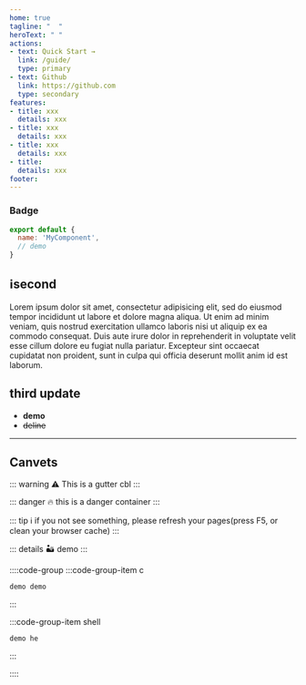 ```yaml
---
home: true
tagline: "  "
heroText: " "
actions:
- text: Quick Start →
  link: /guide/
  type: primary
- text: Github
  link: https://github.com
  type: secondary
features:
- title: xxx
  details: xxx
- title: xxx
  details: xxx
- title: xxx
  details: xxx
- title:
  details: xxx
footer:
---
```


### Badge <Badge text="beta" type="danger"/> <Badge text="default"/>


``` js
export default {
  name: 'MyComponent',
  // demo
}
```


## ℹ️second
Lorem ipsum dolor sit amet, consectetur adipisicing elit, sed do eiusmod tempor incididunt ut labore et dolore magna aliqua. Ut enim ad minim veniam, quis nostrud exercitation ullamco laboris nisi ut aliquip ex ea commodo consequat. Duis aute irure dolor in reprehenderit in voluptate velit esse cillum dolore eu fugiat nulla pariatur. Excepteur sint occaecat cupidatat non proident, sunt in culpa qui officia deserunt mollit anim id est laborum.

## third update
-  __demo__
-  ~~deline~~

---

## Canvets

::: warning ⚠️
  This is a gutter cbl
:::


::: danger 🔥
this is a danger container
:::

::: tip ℹ️
   if you not see something, please refresh your pages(press F5, or clean your browser cache)
:::

::: details 🏜️
demo
:::

::::code-group
:::code-group-item c
```c
demo demo
```
:::

:::code-group-item shell
```python
demo he
```
:::

::::
